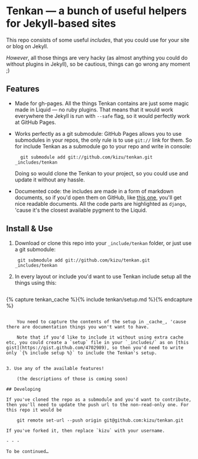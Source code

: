 # Tenkan — a bunch of useful helpers for Jekyll-based sites

This repo consists of some useful _includes_, that you could use for your site or blog on Jekyll.

_However_, all those things are very hacky (as almost anything you could do without plugins in Jekyll), so be cautious, things can go wrong any moment ;)

## Features

- Made for gh-pages. All the things Tenkan contains are just some magic made in Liquid — no ruby plugins. That means that it would work everywhere the Jekyll is run with `--safe` flag, so it would perfectly work at GitHub Pages.

- Works perfectly as a git submodule: GitHub Pages allows you to use submodules in your repos, the only rule is to use `git://` link for them. So for include Tenkan as a submodule go to your repo and write in console:

        git submodule add git://github.com/kizu/tenkan.git _includes/tenkan

    Doing so would clone the Tenkan to your project, so you could use and update it without any hassle.

- Documented code: the includes are made in a form of markdown documents, so if you'd open them on GitHub, like [this one](get_title.md), you'll get nice readable documents. All the code parts are highlighted as `django`, 'cause it's the closest available pygment to the Liquid.

## Install & Use

1. Download or clone this repo into your `_include/tenkan` folder, or just use a git submodule:

        git submodule add git://github.com/kizu/tenkan.git _includes/tenkan

2. In every layout or include you'd want to use Tenkan include setup all the things using this:

    ``` django
{% capture tenkan_cache %}{% include tenkan/setup.md %}{% endcapture %}
```

    You need to capture the contents of the setup in _cache_, 'cause there are documentation things you won't want to have.

    Note that if you'd like to include it without using extra cache etc, you could create a `setup` file in your `_includes/` as on [this gist](https://gist.github.com/4702989), so then you'd need to write only `{% include setup %}` to include the Tenkan's setup.


3. Use any of the available features!

    (the descriptions of those is coming soon)

## Developing

If you've cloned the repo as a submodule and you'd want to contribute, then you'll need to update the push url to the non-read-only one. For this repo it would be

    git remote set-url --push origin git@github.com:kizu/tenkan.git

If you've forked it, then replace `kizu` with your username.

- - -

To be continued…
